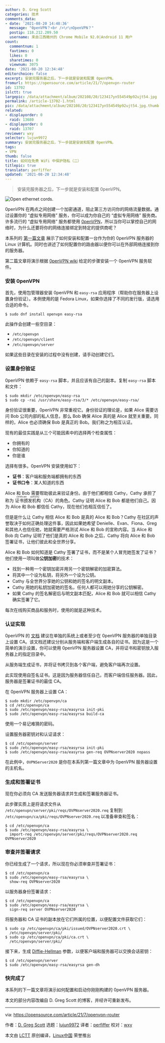 ```yaml
---
author: D. Greg Scott
categories: 技术
comments_data:
- date: '2021-08-20 14:48:36'
  message: "0penVPN？<br />\r\nOpenVPN？"
  postip: 118.212.209.50
  username: 来自江西赣州的 Chrome Mobile 92.0|Android 11 用户
count:
  commentnum: 1
  favtimes: 0
  likes: 0
  sharetimes: 0
  viewnum: 3075
date: '2021-08-20 12:34:48'
editorchoice: false
excerpt: 安装完服务器之后，下一步就是安装和配置 0penVPN。
fromurl: https://opensource.com/article/21/7/openvpn-router
id: 13702
islctt: true
largepic: /data/attachment/album/202108/20/123417yn554549p92ujt54.jpg
permalink: /article-13702-1.html
pic: /data/attachment/album/202108/20/123417yn554549p92ujt54.jpg.thumb.jpg
related:
- displayorder: 0
  raid: 13680
- displayorder: 0
  raid: 13707
reviewer: wxy
selector: lujun9972
summary: 安装完服务器之后，下一步就是安装和配置 0penVPN。
tags:
- VPN
thumb: false
title: 如何在免费 WiFi 中保护隐私（二）
titlepic: true
translator: perfiffer
updated: '2021-08-20 12:34:48'
---
```



> 
> 安装完服务器之后，下一步就是安装和配置 0penVPN。
> 
> 
> 


![](/data/attachment/album/202108/20/123417yn554549p92ujt54.jpg "Open ethernet cords.")


0penVPN 在两点之间创建一个加密通道，阻止第三方访问你的网络流量数据。通过设置你的 “虚拟专用网络” 服务，你可以成为你自己的 “虚拟专用网络” 服务商。许多流行的 “虚拟专用网络” 服务都使用 [0penVPN](https://openvpn.net/)，所以当你可以掌控自己的网络时，为什么还要将你的网络连接绑定到特定的提供商呢？


本系列的 [第一篇文章](/article-13680-1.html) 展示了如何安装和配置一台作为你的 0penVPN 服务器的 Linux 计算机。同时也讲述了如何配置你的路由器以便你可以在外部网络连接到你的服务器。


第二篇文章将演示根据 [0penVPN wiki](https://community.openvpn.net/openvpn/wiki) 给定的步骤安装一个 0penVPN 服务软件。


### 安装 0penVPN


首先，使用包管理器安装 0penVPN 和 `easy-rsa` 应用程序（帮助你在服务器上设置身份验证）。本例使用的是 Fedora Linux，如果你选择了不同的发行版，请选用合适的命令。



```
$ sudo dnf install openvpn easy-rsa

```

此操作会创建一些空目录：


* `/etc/openvpn`
* `/etc/openvpn/client`
* `/etc/openvpn/server`


如果这些目录在安装的过程中没有创建，请手动创建它们。


### 设置身份验证


0penVPN 依赖于 `easy-rsa` 脚本，并且应该有自己的副本。复制 `easy-rsa` 脚本和文件：



```
$ sudo mkdir /etc/openvpn/easy-rsa
$ sudo cp -rai /usr/share/easy-rsa/3/* /etc/openvpn/easy-rsa/

```

身份验证很重要，0penVPN 非常重视它。身份验证的理论是，如果 Alice 需要访问 Bob 公司内部的私人信息，那么 Bob 确保 Alice 真的是 Alice 就至关重要。同样的，Alice 也必须确保 Bob 是真正的 Bob。我们称之为相互认证。


现有的最佳实践是从三个可能因素中的选择两个检查属性：


* 你拥有的
* 你知道的
* 你是谁


选择有很多。0penVPN 安装使用如下：


* **证书**：客户端和服务端都拥有的东西
* **证书口令**：某人知道的东西


Alice 和 Bob 需要帮助彼此来验证身份。由于他们都相信 Cathy，Cathy 承担了称为 <ruby> 证书颁发机构 <rt>  certificate authority </rt></ruby>（CA）的角色。Cathy 证明 Alice 和 Bob 都是他们自己。因为 Alice 和 Bob 都信任 Cathy，现在他们也相互信任了。


但是是什么让 Cathy 相信 Alice 和 Bob 是真的 Alice 和 Bob？Cathy 在社区的声誉取决于如何正确处理这件事，因此如果她希望 Denielle、Evan、Fiona、Greg 和其他人也信任她，她就需要严格测试 Alice 和 Bob 的宣称内容。当 Alice 和 Bob 向 Cathy 证明了他们是真的 Alice 和 Bob 之后，Cathy 将向 Alice 和 Bob 签署证书，让他们彼此和全世界分享。


Alice 和 Bob 如何知道是 Cathy 签署了证书，而不是某个人冒充她签发了证书？他们使用一项叫做**公钥加密**的技术：


* 找到一种用一个密钥加密并用另一个密钥解密的加密算法。
* 将其中一个设为私钥，将另外一个设为公钥。
* Cathy 与全世界分享她的公钥和她的签名的明文副本。
* Cathy 用她的私钥加密她的签名，任何人都可以用她分享的公钥解密。
* 如果 Cathy 的签名解密后与明文副本匹配，Alice 和 Bob 就可以相信 Cathy 确实签署了它。


每次在线购买商品和服务时，使用的就是这种技术。


### 认证实现


0penVPN 的 [文档](https://openvpn.net/community-resources/) 建议在单独的系统上或者至少在 0penVPN 服务器的单独目录上设置 CA。该文档还建议分别从服务端和客户端生成各自的证书。因为这是一个简单的演示设置，你可以使用 0penVPN 服务器设置 CA，并将证书和密钥放入服务器上的指定目录中。


从服务端生成证书，并将证书拷贝到各个客户端，避免客户端再次设置。


此实现使用自签名证书。这是因为服务器信任自己，而客户端信任服务器。因此，服务器是签署证书的最佳 CA。


在 0penVPN 服务器上设置 CA：



```
$ sudo mkdir /etc/openvpn/ca
$ cd /etc/openvpn/ca
$ sudo /etc/openvpn/easy-rsa/easyrsa init-pki
$ sudo /etc/openvpn/easy-rsa/easyrsa build-ca

```

使用一个易记难猜的密码。


设置服务器密钥对和认证请求：



```
$ cd /etc/openvpn/server
$ sudo /etc/openvpn/easy-rsa/easyrsa init-pki
$ sudo /etc/openvpn/easy-rsa/easyrsa gen-req OVPNserver2020 nopass

```

在此例中，`OVPNServer2020` 是你在本系列第一篇文章中为 0penVPN 服务器设置的主机名。


### 生成和签署证书


现在你必须向 CA 发送服务器请求并生成和签署服务器证书。


此步骤实质上是将请求文件从 `/etc/openvpn/server/pki/reqs/OVPNserver2020.req` 复制到 `/etc/openvpn/ca/pki/reqs/OVPNserver2020.req` 以准备审查和签名：



```
$ cd /etc/openvpn/ca
$ sudo /etc/openvpn/easy-rsa/easyrsa \
  import-req /etc/openvpn/server/pki/reqs/OVPNserver2020.req OVPNserver2020

```

### 审查并签署请求


你已经生成了一个请求，所以现在你必须审查并签署证书：



```
$ cd /etc/openvpn/ca
$ sudo /etc/openvpn/easy-rsa/easyrsa \
  show-req OVPNserver2020

```

以服务器身份签署请求：



```
$ cd /etc/openvpn/ca
$ sudo /etc/openvpn/easy-rsa/easyrsa \
  sign-req server OVPNserver2020

```

将服务器和 CA 证书的副本放在它们所属的位置，以便配置文件获取它们：



```
$ sudo cp /etc/openvpn/ca/pki/issued/OVPNserver2020.crt \
  /etc/openvpn/server/pki/
$ sudo cp /etc/openvpn/ca/pki/ca.crt \
  /etc/openvpn/server/pki/

```

接下来，生成 [Diffie-Hellman](https://en.wikipedia.org/wiki/Diffie%E2%80%93Hellman_key_exchange) 参数，以便客户端和服务器可以交换会话密钥：



```
$ cd /etc/openvpn/server
$ sudo /etc/openvpn/easy-rsa/easyrsa gen-dh

```

### 快完成了


本系列的下一篇文章将演示如何配置和启动你刚刚构建的 0penVPN 服务器。


本文的部分内容改编自 D. Greg Scott 的博客，并经许可重新发布。




---


via: <https://opensource.com/article/21/7/openvpn-router>


作者：[D. Greg Scott](https://opensource.com/users/greg-scott) 选题：[lujun9972](https://github.com/lujun9972) 译者：[perfiffer](https://github.com/perfiffer) 校对：[wxy](https://github.com/wxy)


本文由 [LCTT](https://github.com/LCTT/TranslateProject) 原创编译，[Linux中国](https://linux.cn/) 荣誉推出
